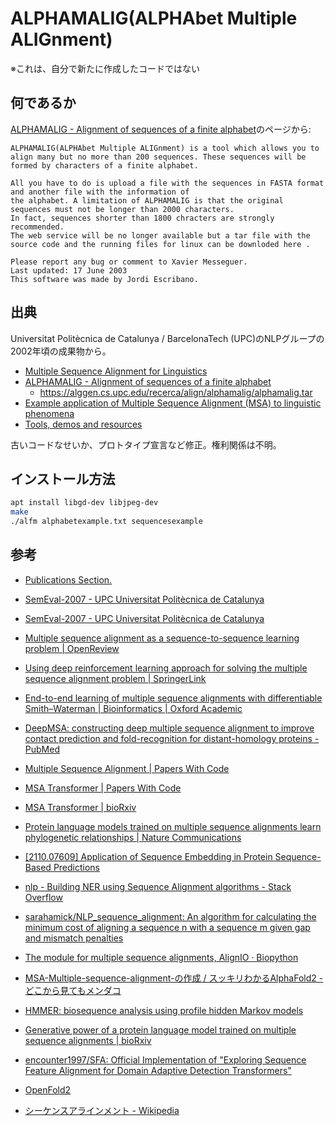 # ALPHAMALIG(ALPHAbet Multiple ALIGnment)

※これは、自分で新たに作成したコードではない

## 何であるか

[ALPHAMALIG - Alignment of sequences of a finite alphabet](https://alggen.cs.upc.edu/recerca/align/alphamalig/intro-alphamalig.html)のページから:
```
ALPHAMALIG(ALPHAbet Multiple ALIGnment) is a tool which allows you to align many but no more than 200 sequences. These sequences will be formed by characters of a finite alphabet.

All you have to do is upload a file with the sequences in FASTA format and another file with the information of
the alphabet. A limitation of ALPHAMALIG is that the original sequences must not be longer than 2000 characters.
In fact, sequences shorter than 1800 chracters are strongly recommended.
The web service will be no longer available but a tar file with the source code and the running files for linux can be downloded here .

Please report any bug or comment to Xavier Messeguer.
Last updated: 17 June 2003
This software was made by Jordi Escribano.
```

## 出典

Universitat Politècnica de Catalunya / BarcelonaTech (UPC)のNLPグループの2002年頃の成果物から。

- [Multiple Sequence Alignment for Linguistics](https://www.cs.upc.edu/~nlp/msa.html)
- [ALPHAMALIG - Alignment of sequences of a finite alphabet](https://alggen.cs.upc.edu/recerca/align/alphamalig/intro-alphamalig.html)
  - https://alggen.cs.upc.edu/recerca/align/alphamalig/alphamalig.tar
- [Example application of Multiple Sequence Alignment (MSA) to linguistic phenomena](https://www.cs.upc.edu/~nlp/exampleMSA.html)
- [Tools, demos and resources](https://www.cs.upc.edu/~nlp/tools.html)

古いコードなせいか、プロトタイプ宣言など修正。権利関係は不明。

## インストール方法

```bash
apt install libgd-dev libjpeg-dev
make
./alfm alphabetexample.txt sequencesexample
```

## 参考

- [Publications Section.](https://www.cs.upc.edu/~nlp/papers.html) 
- [SemEval-2007 - UPC Universitat Politècnica de Catalunya](https://www.cs.upc.edu/~nlp/semeval/msacs_home.html)
- [SemEval-2007 - UPC Universitat Politècnica de Catalunya](https://www.cs.upc.edu/~nlp/semeval/msacs_download.html)

- [Multiple sequence alignment as a sequence-to-sequence learning problem | OpenReview](https://openreview.net/forum?id=8efJYMBrNb)

- [Using deep reinforcement learning approach for solving the multiple sequence alignment problem | SpringerLink](https://link.springer.com/article/10.1007/s42452-019-0611-4)
- [End-to-end learning of multiple sequence alignments with differentiable Smith–Waterman | Bioinformatics | Oxford Academic](https://academic.oup.com/bioinformatics/article/39/1/btac724/6820925?login=false)
- [DeepMSA: constructing deep multiple sequence alignment to improve contact prediction and fold-recognition for distant-homology proteins - PubMed](https://pubmed.ncbi.nlm.nih.gov/31738385/)

- [Multiple Sequence Alignment | Papers With Code](https://paperswithcode.com/task/multiple-sequence-alignment)
- [MSA Transformer | Papers With Code](https://paperswithcode.com/paper/msa-transformer)
- [MSA Transformer | bioRxiv](https://www.biorxiv.org/content/10.1101/2021.02.12.430858v3)

- [Protein language models trained on multiple sequence alignments learn phylogenetic relationships | Nature Communications](https://www.nature.com/articles/s41467-022-34032-y)
- [[2110.07609] Application of Sequence Embedding in Protein Sequence-Based Predictions](https://arxiv.org/abs/2110.07609)
- [nlp - Building NER using Sequence Alignment algorithms - Stack Overflow](https://stackoverflow.com/questions/34365621/building-ner-using-sequence-alignment-algorithms)
- [sarahamick/NLP_sequence_alignment: An algorithm for calculating the minimum cost of aligning a sequence n with a sequence m given gap and mismatch penalties](https://github.com/sarahamick/NLP_sequence_alignment)
- [The module for multiple sequence alignments, AlignIO · Biopython](https://biopython.org/wiki/AlignIO)
- [MSA-Multiple-sequence-alignment-の作成 / スッキリわかるAlphaFold2 - どこから見てもメンダコ](https://horomary.hatenablog.com/entry/2021/10/01/194825#MSA-Multiple-sequence-alignment-%E3%81%AE%E4%BD%9C%E6%88%90)
- [HMMER: biosequence analysis using profile hidden Markov models](http://hmmer.org/)
- [Generative power of a protein language model trained on multiple sequence alignments | bioRxiv](https://www.biorxiv.org/content/10.1101/2022.04.14.488405v2)
- [encounter1997/SFA: Official Implementation of "Exploring Sequence Feature Alignment for Domain Adaptive Detection Transformers"](https://github.com/encounter1997/SFA)
- [OpenFold2](https://lupoglaz.github.io/OpenFold2/msa.html)

- [シーケンスアラインメント - Wikipedia](https://ja.wikipedia.org/wiki/%E3%82%B7%E3%83%BC%E3%82%B1%E3%83%B3%E3%82%B9%E3%82%A2%E3%83%A9%E3%82%A4%E3%83%B3%E3%83%A1%E3%83%B3%E3%83%88)
